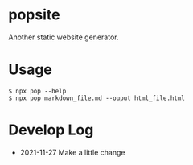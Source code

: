 # popsite

Another static website generator.

# Usage

```
$ npx pop --help
$ npx pop markdown_file.md --ouput html_file.html
```

# Develop Log

* 2021-11-27    Make a little change

